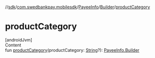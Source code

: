 //[sdk](../../../../index.md)/[com.swedbankpay.mobilesdk](../../index.md)/[PayeeInfo](../index.md)/[Builder](index.md)/[productCategory](product-category.md)



# productCategory  
[androidJvm]  
Content  
fun [productCategory](product-category.md)(productCategory: [String](https://kotlinlang.org/api/latest/jvm/stdlib/kotlin/-string/index.html)?): [PayeeInfo.Builder](index.md)  



